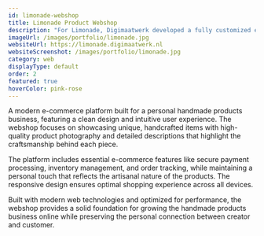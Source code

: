 ```yaml
---
id: limonade-webshop
title: Limonade Product Webshop
description: "For Limonade, Digimaatwerk developed a fully customized e-commerce solution that perfectly captures the unique charm of handmade products. The webshop combines a warm, personal aesthetic with professional functionality and user-friendly navigation. The platform is optimized for conversion with an intuitive ordering process, secure payment processing, and responsive design that works perfectly on all devices. Customers can easily browse through the product catalog and maintain direct communication with the owner for a personalized shopping experience. This webshop demonstrates how small entrepreneurs with handmade products can compete with large retailers through a professional online presence that maintains their personal touch and promotes customer loyalty, resulting in higher sales figures and returning customers."
imageUrl: /images/portfolio/limonade.jpg
websiteUrl: https://limonade.digimaatwerk.nl
websiteScreenshot: /images/portfolio/limonade.jpg
category: web
displayType: default
order: 2
featured: true
hoverColor: pink-rose
---
```


A modern e-commerce platform built for a personal handmade products business, featuring a clean design and intuitive user experience. The webshop focuses on showcasing unique, handcrafted items with high-quality product photography and detailed descriptions that highlight the craftsmanship behind each piece.

The platform includes essential e-commerce features like secure payment processing, inventory management, and order tracking, while maintaining a personal touch that reflects the artisanal nature of the products. The responsive design ensures optimal shopping experience across all devices.

Built with modern web technologies and optimized for performance, the webshop provides a solid foundation for growing the handmade products business online while preserving the personal connection between creator and customer.